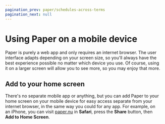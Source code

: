 ```yaml
---
pagination_prev: paper/schedules-across-terms
pagination_next: null
---
```


# Using Paper on a mobile device

Paper is purely a web app and only requires an internet browser. The user interface adapts depending on your screen size, so you'll always have the best experience possible no matter which device you use. Of course, using it on a larger screen will allow you to see more, so you may enjoy that more.

## Add to your home screen

There's no separate mobile app or anything, but you can add Paper to your home screen on your mobile device for easy access separate from your internet browser, in the same way you could for any app. For example, on an iPhone, you can visit [paper.nu](https://www.paper.nu) in **Safari**, press the **Share** button, then **Add to Home Screen**.

